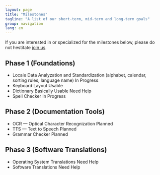 ```yaml
---
layout: page
title: "Milestones"
tagline: "A list of our short-term, mid-term and long-term goals"
group: navigation
lang: en
---
```


If you are interested in or specialized for the milestones below, please do not hestitate [join us](/en/join/).

Phase 1 (Foundations)
---------------------
* Locale Data Analyzation and Standardization (alphabet, calendar, sorting rules, language name) <span class="label label-info">In Progress</span>
* Keyboard Layout <span class="label label-success">Usable</span>
* Dictionary <span class="label label-success">Basically Usable</span> <span class="label label-important">Need Help</span>
* Spell Checker <span class="label label-info">In Progress</span>

Phase 2 (Documentation Tools)
-----------------------------
* OCR — Optical Character Recognization <span class="label label-warning">Planned</span>
* TTS — Text to Speech <span class="label label-warning">Planned</span>
* Grammar Checker <span class="label label-warning">Planned</span>

Phase 3 (Software Translations)
-------------------------------
* Operating System Translations <span class="label label-important">Need Help</span>
* Software Translations <span class="label label-important">Need Help</span>


